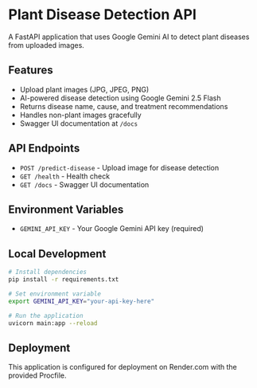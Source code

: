 # Plant Disease Detection API

A FastAPI application that uses Google Gemini AI to detect plant diseases from uploaded images.

## Features

- Upload plant images (JPG, JPEG, PNG)
- AI-powered disease detection using Google Gemini 2.5 Flash
- Returns disease name, cause, and treatment recommendations
- Handles non-plant images gracefully
- Swagger UI documentation at `/docs`

## API Endpoints

- `POST /predict-disease` - Upload image for disease detection
- `GET /health` - Health check
- `GET /docs` - Swagger UI documentation

## Environment Variables

- `GEMINI_API_KEY` - Your Google Gemini API key (required)

## Local Development

```bash
# Install dependencies
pip install -r requirements.txt

# Set environment variable
export GEMINI_API_KEY="your-api-key-here"

# Run the application
uvicorn main:app --reload
```

## Deployment

This application is configured for deployment on Render.com with the provided Procfile.
